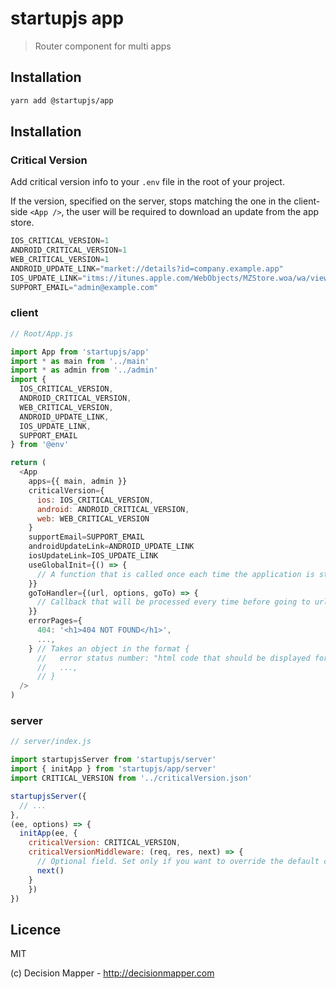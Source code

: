 # startupjs app
> Router component for multi apps

## Installation

```sh
yarn add @startupjs/app
```

## Installation

### Critical Version

Add critical version info to your `.env` file in the root of your project.

If the version, specified on the server, stops matching the one in the client-side `<App />`, the user will be required to download an update from the app store.

```js
IOS_CRITICAL_VERSION=1
ANDROID_CRITICAL_VERSION=1
WEB_CRITICAL_VERSION=1
ANDROID_UPDATE_LINK="market://details?id=company.example.app"
IOS_UPDATE_LINK="itms://itunes.apple.com/WebObjects/MZStore.woa/wa/viewSoftware?id=0000000000&mt=8"
SUPPORT_EMAIL="admin@example.com"
```

### client

```js
// Root/App.js

import App from 'startupjs/app'
import * as main from '../main'
import * as admin from '../admin'
import { 
  IOS_CRITICAL_VERSION,
  ANDROID_CRITICAL_VERSION,
  WEB_CRITICAL_VERSION,
  ANDROID_UPDATE_LINK,
  IOS_UPDATE_LINK,
  SUPPORT_EMAIL
} from '@env'

return (
  <App
    apps={{ main, admin }}
    criticalVersion={ 
      ios: IOS_CRITICAL_VERSION,
      android: ANDROID_CRITICAL_VERSION,
      web: WEB_CRITICAL_VERSION
    }
    supportEmail=SUPPORT_EMAIL
    androidUpdateLink=ANDROID_UPDATE_LINK
    iosUpdateLink=IOS_UPDATE_LINK
    useGlobalInit={() => { 
      // A function that is called once each time the application is started
    }}
    goToHandler={(url, options, goTo) => { 
      // Callback that will be processed every time before going to url. You must pass the third argument `goTo`
    }}
    errorPages={ 
      404: '<h1>404 NOT FOUND</h1>',
      ...,
    } // Takes an object in the format {
      //   error status number: "html code that should be displayed for this error",
      //   ...,
      // }
  />
)
```

### server

```js
// server/index.js

import startupjsServer from 'startupjs/server'
import { initApp } from 'startupjs/app/server'
import CRITICAL_VERSION from '../criticalVersion.json'

startupjsServer({
  // ...
},
(ee, options) => {
  initApp(ee, { 
    criticalVersion: CRITICAL_VERSION,
    criticalVersionMiddleware: (req, res, next) => {
      // Optional field. Set only if you want to override the default criticalVersionMiddleware.
      next()
    }
    })
})
```

## Licence

MIT

(c) Decision Mapper - http://decisionmapper.com
